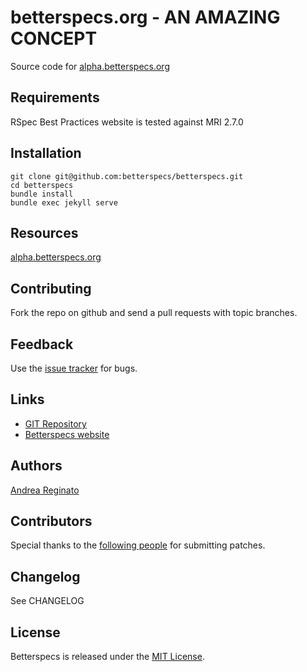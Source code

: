# betterspecs.org - AN AMAZING CONCEPT

Source code for [alpha.betterspecs.org](https://alpha.betterspecs.org)

## Requirements

RSpec Best Practices website is tested against MRI 2.7.0


## Installation

    git clone git@github.com:betterspecs/betterspecs.git
    cd betterspecs
    bundle install
    bundle exec jekyll serve

## Resources

[alpha.betterspecs.org](https://alpha.betterspecs.org)

## Contributing

Fork the repo on github and send a pull requests with topic branches.

## Feedback

Use the [issue tracker](https://github.com/betterspecs/betterspecs/issues) for bugs.

## Links

* [GIT Repository](https://github.com/betterspecs/betterspecs)
* [Betterspecs website](https://alpha.betterspecs.org)

## Authors

[Andrea Reginato](http://twitter.com/andreareginato)

## Contributors

Special thanks to the [following people](https://github.com/betterspecs/betterspecs/contributors) for submitting patches.

## Changelog

See CHANGELOG

## License

Betterspecs is released under the [MIT License](http://www.opensource.org/licenses/MIT).
